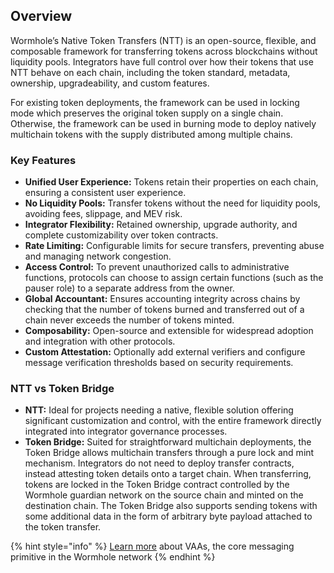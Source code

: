 ## Overview

Wormhole’s Native Token Transfers (NTT) is an open-source, flexible, and composable framework for transferring tokens across blockchains without liquidity pools. Integrators have full control over how their tokens that use NTT behave on each chain, including the token standard, metadata, ownership, upgradeability, and custom features.

For existing token deployments, the framework can be used in locking mode which preserves the original token supply on a single chain. Otherwise, the framework can be used in burning mode to deploy natively multichain tokens with the supply distributed among multiple chains.

### Key Features

*   **Unified User Experience:** Tokens retain their properties on each chain, ensuring a consistent user experience.
*   **No Liquidity Pools:** Transfer tokens without the need for liquidity pools, avoiding fees, slippage, and MEV risk.
*   **Integrator Flexibility:** Retained ownership, upgrade authority, and complete customizability over token contracts.
*   **Rate Limiting:** Configurable limits for secure transfers, preventing abuse and managing network congestion.
*  **Access Control:** To prevent unauthorized calls to administrative functions, protocols can choose to assign certain functions (such as the pauser role) to a separate address from the owner.
*   **Global Accountant:** Ensures accounting integrity across chains by checking that the number of tokens burned and transferred out of a chain never exceeds the number of tokens minted.
*   **Composability:** Open-source and extensible for widespread adoption and integration with other protocols.
*   **Custom Attestation:** Optionally add external verifiers and configure message verification thresholds based on security requirements.

### NTT vs Token Bridge

*   **NTT:** Ideal for projects needing a native, flexible solution offering significant customization and control, with the entire framework directly integrated into integrator governance processes.
*   **Token Bridge:** Suited for straightforward multichain deployments, the Token Bridge allows multichain transfers through a pure lock and mint mechanism. Integrators do not need to deploy transfer contracts, instead attesting token details onto a target chain. When transferring, tokens are locked in the Token Bridge contract controlled by the Wormhole guardian network on the source chain and minted on the destination chain. The Token Bridge also supports sending tokens with some additional data in the form of arbitrary byte payload attached to the token transfer.

{% hint style="info" %} 
[Learn more](https://docs.wormhole.com/wormhole/explore-wormhole/vaa) about VAAs, the core messaging primitive in the Wormhole network 
{% endhint %}

